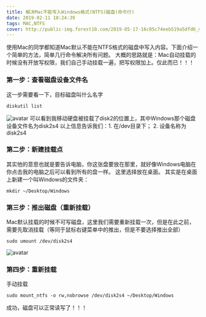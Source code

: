 ```yaml
---
title: 解决Mac不能写入Windows格式(NTFS)磁盘(命令行)
date: 2019-02-11 18:24:39
tags: MAC,NTFS
cover: http://public-img.forest10.com/2019-05-17-16c05c74eeb519a5dfd6_meitu_1.jpg
---
```


使用Mac的同学都知道Mac默认不能在NTFS格式的磁盘中写入内容。下面介绍一个简单的方法，简单几行命令解决所有问题。
大概的思路就是：Mac自动挂载的时候没有开放写权限，我们自己手动挂载一遍，把写权限加上。仅此而已！！！
### 第一步：查看磁盘设备文件名

这一步需要看一下，目标磁盘叫什么名字
``` 
diskutil list 
```

![avatar](http://image.forest10.com/common/hexo/mac-ntfs-problem1.png)
可以看到我移动硬盘被挂载了disk2的位置上，其中Windows那个磁盘设备文件名为disk2s4
以上信息告诉我们：1. 在/dev目录下； 2. 设备名称为disk2s4
### 第二步：新建挂载点

其实他的意思也就是要告诉电脑，你这张盘要放在那里，就好像Windows电脑在你点击我的电脑之后可以看到所有的盘一样。
这里选择放在桌面。
其实是在桌面上新建一个叫Windows的文件夹：
```
mkdir ~/Desktop/Windows 
```
### 第三步：推出磁盘（重新挂载）

Mac默认挂载的时候不可写磁盘，这里我们需要重新挂载一次，但是在此之前，需要先取消挂载（等同于鼠标右键菜单中的推出，但是不要选择推出全部）
``` 
sudo umount /dev/disk2s4 
```

![avatar](http://image.forest10.com/common/hexo/mac-ntfs-problem2.png)
### 第四步：重新挂载

手动挂载
``` 
sudo mount_ntfs -o rw,nobrowse /dev/disk2s4 ~/Desktop/Windows 
```
成功，磁盘可以正常读写了！！！
